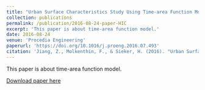```yaml
---
title: "Urban Surface Characteristics Study Using Time-area Function Model: A Case Study in Saudi Arabia"
collection: publications
permalink: /publication/2016-08-24-paper-HIC
excerpt: 'This paper is about time-area function model.'
date: 2016-08-24
venue: 'Procedia Engineering'
paperurl: 'https://doi.org/10.1016/j.proeng.2016.07.493'
citation: 'Jiang, Z., Molkenthin, F., & Sieker, H. (2016). "Urban Surface Characteristics Study Using Time-area Function Model: A Case Study in Saudi Arabia." <i>Procedia Engineering</i>. 154, 911-918.'
---
```

This paper is about time-area function model.

[Download paper here](http://LixianSu.github.io/files/Jiang-HIC-2016.pdf)

